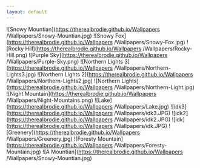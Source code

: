 ```yaml
---
layout: default
---
```

![Snowy Mountian](https://therealbrodie.github.io/Wallpapers
/Wallpapers/Snowy-Mountian.jpg)
![Snowy Fox](https://therealbrodie.github.io/Wallpapers
/Wallpapers/Snowy-Fox.jpg)
![Rocky Hill](https://therealbrodie.github.io/Wallpapers
/Wallpapers/Rocky-Hill.png)
![Purple Sky](https://therealbrodie.github.io/Wallpapers
/Wallpapers/Purple-Sky.png)
![Northern Lights 3](https://therealbrodie.github.io/Wallpapers
/Wallpapers/Northern-Lights3.jpg)
![Northern Lights 2](https://therealbrodie.github.io/Wallpapers
/Wallpapers/Northern-Lights2.jpg)
![Northern Lights](https://therealbrodie.github.io/Wallpapers
/Wallpapers/Northern-Light.jpg)
![Night Mountain](https://therealbrodie.github.io/Wallpapers
/Wallpapers/Night-Mountains.png)
![Lake](https://therealbrodie.github.io/Wallpapers
/Wallpapers/Lake.jpg)
![idk3](https://therealbrodie.github.io/Wallpapers
/Wallpapers/idk3.JPG)
![idk2](https://therealbrodie.github.io/Wallpapers
/Wallpapers/idk2.JPG)
![idk](https://therealbrodie.github.io/Wallpapers
/Wallpapers/idk.JPG)
![Greenery](https://therealbrodie.github.io/Wallpapers
/Wallpapers/Greenery.jpg)
![Foresty Mountain](https://therealbrodie.github.io/Wallpapers
/Wallpapers/Foresty-Mountain.jpg)
![A Mountian](https://therealbrodie.github.io/Wallpapers
/Wallpapers/Snowy-Mountian.jpg)